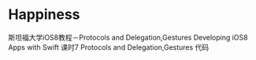 # Happiness
斯坦福大学iOS8教程－Protocols and Delegation,Gestures
Developing iOS8 Apps with Swift 课时7 Protocols and Delegation,Gestures 代码
